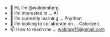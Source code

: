 - 👋 Hi, I’m @woldemberg
- 👀 I’m interested in ... AI 
- 🌱 I’m currently learning ... Phython
- 💞️ I’m looking to collaborate on ... Colorize:)
- 📫 How to reach me ... waldopr15@gmail.com

<!---
woldeverythingincolor/woldeverythingincolor is a ✨ special ✨ repository because its `README.md` (this file) appears on your GitHub profile.
You can click the Preview link to take a look at your changes.
--->
